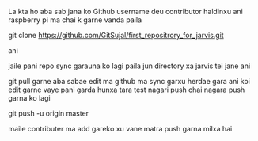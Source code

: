 La kta ho aba sab jana ko Github username deu contributor haldinxu ani raspberry pi ma chai k garne vanda 
paila 

git clone https://github.com/GitSujal/first_repositrory_for_jarvis.git


ani 

jaile pani repo sync garauna ko lagi 
paila jun directory xa jarvis tei jane ani 

git pull 
garne 
aba sabae edit ma github ma sync garxu herdae gara ani koi edit garne vaye pani garda hunxa tara test nagari push chai nagara 
push garna ko lagi 

git push -u origin master

maile contributer ma add gareko xu vane matra push garna milxa hai 

